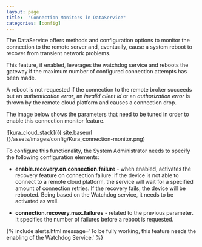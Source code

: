 ```yaml
---
layout: page
title:  "Connection Monitors in DataService"
categories: [config]
---
```


The DataService offers methods and configuration options to monitor the connection to the remote server and, eventually, cause a system reboot to recover from transient network problems.

This feature, if enabled, leverages the watchdog service and reboots the gateway if the maximum number of configured connection attempts has been made.

A reboot is not requested if the connection to the remote broker succeeds but an _authentication error_, an _invalid client id_ or an _authorization error_ is thrown by the remote cloud platform and causes a connection drop.

The image below shows the parameters that need to be tuned in order to enable this connection monitor feature.

![kura_cloud_stack]({{ site.baseurl }}/assets/images/config/Kura_connection-monitor.png)

To configure this functionality, the System Administrator needs to specify the following configuration elements:

* **enable.recovery.on.connection.failure** - when enabled, activates the recovery feature on connection failure: if the device is not able to connect to a remote cloud platform, the service will wait for a specified amount of connection retries. If the recovery fails, the device will be rebooted. Being based on the Watchdog service, it needs to be activated as well.

* **connection.recovery.max.failures** - related to the previous parameter. It specifies the number of failures before a reboot is requested.

{% include alerts.html message='To be fully working, this feature needs the enabling of the Watchdog Service.' %}
